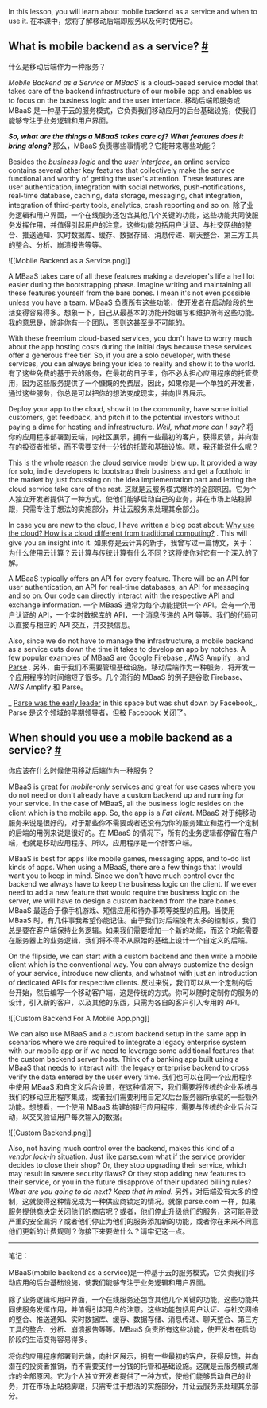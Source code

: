 In this lesson, you will learn about mobile backend as a service and when to use it.
在本课中，您将了解移动后端即服务以及何时使用它。

## What is mobile backend as a service? [#](https://www.educative.io/courses/web-application-software-architecture-101/mE4K5v1vz6E#What-is-mobile-backend-as-a-service?)
什么是移动后端作为一种服务？

_Mobile Backend as a Service_ or _MBaaS_ is a cloud-based service model that takes care of the backend infrastructure of our mobile app and enables us to focus on the business logic and the user interface.
移动后端即服务或 MBaaS 是一种基于云的服务模式，它负责我们移动应用的后台基础设施，使我们能够专注于业务逻辑和用户界面。

_**So, what are the things a MBaaS takes care of? What features does it bring along?**_
那么，MBaaS 负责哪些事情呢？它能带来哪些功能？

Besides the _business logic_ and the _user interface_, an online service contains several other key features that collectively make the service functional and worthy of getting the user's attention. These features are user authentication, integration with social networks, push-notifications, real-time database, caching, data storage, messaging, chat integration, integration of third-party tools, analytics, crash reporting and so on.
除了业务逻辑和用户界面，一个在线服务还包含其他几个关键的功能，这些功能共同使服务发挥作用，并值得引起用户的注意。这些功能包括用户认证、与社交网络的整合、推送通知、实时数据库、缓存、数据存储、消息传递、聊天整合、第三方工具的整合、分析、崩溃报告等等。

![[Mobile Backend as a Service.png]]

A MBaaS takes care of all these features making a developer's life a hell lot easier during the bootstrapping phase. Imagine writing and maintaining all these features yourself from the bare bones. I mean it's not even possible unless you have a team.
MBaaS 负责所有这些功能，使开发者在启动阶段的生活变得容易得多。想象一下，自己从最基本的功能开始编写和维护所有这些功能。我的意思是，除非你有一个团队，否则这甚至是不可能的。

With these freemium cloud-based services, you don't have to worry much about the app hosting costs during the initial days because these services offer a generous free tier. So, if you are a solo developer, with these services, you can always bring your idea to reality and show it to the world.
有了这些免费的基于云的服务，在最初的日子里，你不必太担心应用程序的托管费用，因为这些服务提供了一个慷慨的免费层。因此，如果你是一个单独的开发者，通过这些服务，你总是可以把你的想法变成现实，并向世界展示。

Deploy your app to the cloud, show it to the community, have some initial customers, get feedback, and pitch it to the potential investors without paying a dime for hosting and infrastructure. _Well, what more can I say?_
将你的应用程序部署到云端，向社区展示，拥有一些最初的客户，获得反馈，并向潜在的投资者推销，而不需要支付一分钱的托管和基础设施。嗯，我还能说什么呢？

This is the whole reason the cloud service model blew up. It provided a way for solo, indie developers to bootstrap their business and get a foothold in the market by just focussing on the idea implementation part and letting the cloud service take care of the rest.
这就是云服务模式爆炸的全部原因。它为个人独立开发者提供了一种方式，使他们能够启动自己的业务，并在市场上站稳脚跟，只需专注于想法的实施部分，并让云服务来处理其余部分。

In case you are new to the cloud, I have written a blog post about: [Why use the cloud? How is a cloud different from traditional computing?](https://www.8bitmen.com/why-use-cloud-how-is-cloud-computing-different-from-traditional-computing/) . This will give you an insight into it.
如果你是云计算的新手，我曾写过一篇博文，关于：为什么使用云计算？云计算与传统计算有什么不同？这将使你对它有一个深入的了解。

A MBaaS typically offers an API for every feature. There will be an API for user authentication, an API for real-time databases, an API for messaging and so on. Our code can directly interact with the respective API and exchange information.
一个 MBaaS 通常为每个功能提供一个 API。会有一个用户认证的 API，一个实时数据库的 API，一个消息传递的 API 等等。我们的代码可以直接与相应的 API 交互，并交换信息。

Also, since we do not have to manage the infrastructure, a mobile backend as a service cuts down the time it takes to develop an app by notches. A few popular examples of MBaaS are [Google Firebase](https://firebase.google.com/) , [AWS Amplify](https://aws.amazon.com/amplify/) , and [Parse](https://parseplatform.org/) .
另外，由于我们不需要管理基础设施，移动后端作为一种服务，将开发一个应用程序的时间缩短了很多。几个流行的 MBaaS 的例子是谷歌 Firebase、AWS Amplify 和 Parse。

_ [Parse was the early leader](https://en.wikipedia.org/wiki/Parse_(platform) ) in this space but was shut down by Facebook_.
Parse 是这个领域的早期领导者，但被 Facebook 关闭了。

## When should you use a mobile backend as a service? [#](https://www.educative.io/courses/web-application-software-architecture-101/mE4K5v1vz6E#When-should-you-use-a-mobile-backend-as-a-service?)
你应该在什么时候使用移动后端作为一种服务？

MBaaS is great for _mobile-only_ services and great for use cases where you do not need or don't already have a custom backend up and running for your service. In the case of MBaaS, all the business logic resides on the client which is the mobile app. So, the app is a _Fat client_.
MBaaS 对于纯移动服务来说是很好的，对于那些你不需要或者还没有为你的服务建立和运行一个定制的后端的用例来说是很好的。在 MBaaS 的情况下，所有的业务逻辑都停留在客户端，也就是移动应用程序。所以，应用程序是一个胖客户端。

MBaaS is best for apps like mobile games, messaging apps, and to-do list kinds of apps. When using a MBaaS, there are a few things that I would want you to keep in mind. Since we don't have much control over the backend we always have to keep the business logic on the client. If we ever need to add a new feature that would require the business logic on the server, we will have to design a custom backend from the bare bones.
MBaaS 最适合于像手机游戏、短信应用和待办事项等类型的应用。当使用 MBaaS 时，有几件事我希望你能记住。由于我们对后端没有太多的控制权，我们总是要在客户端保持业务逻辑。如果我们需要增加一个新的功能，而这个功能需要在服务器上的业务逻辑，我们将不得不从原始的基础上设计一个自定义的后端。

On the flipside, we can start with a custom backend and then write a mobile client which is the conventional way. You can always customize the design of your service, introduce new clients, and whatnot with just an introduction of dedicated APIs for respective clients.
反过来说，我们可以从一个定制的后台开始，然后编写一个移动客户端，这是传统的方式。你可以随时定制你的服务的设计，引入新的客户，以及其他的东西，只需为各自的客户引入专用的 API。

![[Custom Backend For A Mobile App.png]]

We can also use MBaaS and a custom backend setup in the same app in scenarios where we are required to integrate a legacy enterprise system with our mobile app or if we need to leverage some additional features that the custom backend server hosts. Think of a banking app built using a MBaaS that needs to interact with the legacy enterprise backend to cross verify the data entered by the user every time.
我们也可以在同一个应用程序中使用 MBaaS 和自定义后台设置，在这种情况下，我们需要将传统的企业系统与我们的移动应用程序集成，或者我们需要利用自定义后台服务器所承载的一些额外功能。想想看，一个使用 MBaaS 构建的银行应用程序，需要与传统的企业后台互动，以交叉验证用户每次输入的数据。

![[Custom Backend.png]]

Also, not having much control over the backend, makes this kind of a _vendor lock-in_ situation. Just like [parse.com](http://parse.com/) what if the service provider decides to close their shop? Or, they stop upgrading their service, which may result in severe security flaws? Or they stop adding new features to their service, or you in the future disapprove of their updated billing rules? _What are you going to do next? Keep that in mind._
另外，对后端没有太多的控制，这就使得这种情况成为一种供应商锁定的情况。就像 parse.com 一样，如果服务提供商决定关闭他们的商店呢？或者，他们停止升级他们的服务，这可能导致严重的安全漏洞？或者他们停止为他们的服务添加新的功能，或者你在未来不同意他们更新的计费规则？你接下来要做什么？请牢记这一点。

---

笔记：

MBaaS(mobile backend as a service)是一种基于云的服务模式，它负责我们移动应用的后台基础设施，使我们能够专注于业务逻辑和用户界面。

除了业务逻辑和用户界面，一个在线服务还包含其他几个关键的功能，这些功能共同使服务发挥作用，并值得引起用户的注意。这些功能包括用户认证、与社交网络的整合、推送通知、实时数据库、缓存、数据存储、消息传递、聊天整合、第三方工具的整合、分析、崩溃报告等等。MBaaS 负责所有这些功能，使开发者在启动阶段的生活变得容易得多。

将你的应用程序部署到云端，向社区展示，拥有一些最初的客户，获得反馈，并向潜在的投资者推销，而不需要支付一分钱的托管和基础设施。这就是云服务模式爆炸的全部原因。它为个人独立开发者提供了一种方式，使他们能够启动自己的业务，并在市场上站稳脚跟，只需专注于想法的实施部分，并让云服务来处理其余部分。
